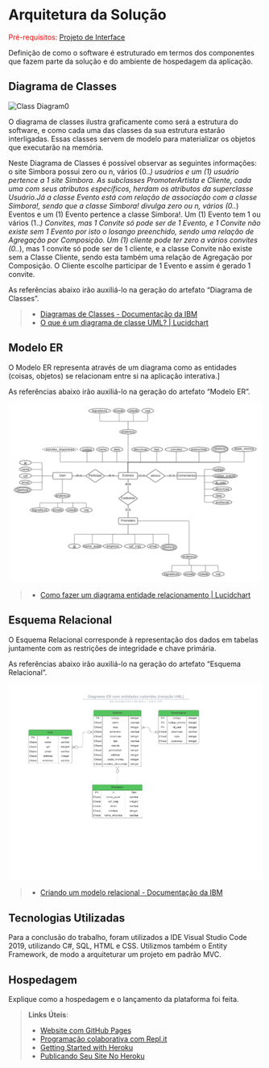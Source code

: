 # Arquitetura da Solução

<span style="color:red">Pré-requisitos: <a href="3-Projeto de Interface.md"> Projeto de Interface</a></span>

Definição de como o software é estruturado em termos dos componentes que fazem parte da solução e do ambiente de hospedagem da aplicação.

## Diagrama de Classes

![Class Diagram0](https://user-images.githubusercontent.com/91221827/161859264-c7aa24a6-477b-4b98-a9bc-7e7e9595cea3.png)

O diagrama de classes ilustra graficamente como será a estrutura do software, e como cada uma das classes da sua estrutura estarão interligadas. Essas classes servem de modelo para materializar os objetos que executarão na memória.

Neste Diagrama de Classes é possível observar as seguintes informações: o site Simbora possui zero ou n, vários (0..*) usuários e um (1) usuário pertence a 1 site Simbora. As subclasses PromoterArtista e Cliente, cada uma com seus atributos específicos, herdam os atributos da superclasse Usuário.Já a classe Evento está com relação de associação com a classe Simbora!, sendo que a classe Simbora! divulga zero ou n, vários (0..*) Eventos e um (1) Evento pertence a classe Simbora!. Um (1) Evento tem 1 ou vários (1..*) Convites, mas 1 Convite só pode ser de 1 Evento, e 1 Convite não existe sem 1 Evento por isto o losango preenchido, sendo uma relação de Agregação por Composição. Um (1) cliente pode ter zero a vários convites (0..*), mas 1 convite só pode ser de 1 cliente, e a classe Convite não existe sem a Classe Cliente, sendo esta também uma relação de Agregação por Composição. O Cliente escolhe participar de 1 Evento e assim é gerado 1 convite. 

As referências abaixo irão auxiliá-lo na geração do artefato “Diagrama de Classes”.

> - [Diagramas de Classes - Documentação da IBM](https://www.ibm.com/docs/pt-br/rational-soft-arch/9.6.1?topic=diagrams-class)
> - [O que é um diagrama de classe UML? | Lucidchart](https://www.lucidchart.com/pages/pt/o-que-e-diagrama-de-classe-uml)

## Modelo ER

O Modelo ER representa através de um diagrama como as entidades (coisas, objetos) se relacionam entre si na aplicação interativa.]

As referências abaixo irão auxiliá-lo na geração do artefato “Modelo ER”.

<img src="img\diagramaer.png">

> - [Como fazer um diagrama entidade relacionamento | Lucidchart](https://www.lucidchart.com/pages/pt/como-fazer-um-diagrama-entidade-relacionamento)

## Esquema Relacional

O Esquema Relacional corresponde à representação dos dados em tabelas juntamente com as restrições de integridade e chave primária.
 
As referências abaixo irão auxiliá-lo na geração do artefato “Esquema Relacional”.

<img src="img\sistemarelacional.png">

> - [Criando um modelo relacional - Documentação da IBM](https://www.ibm.com/docs/pt-br/cognos-analytics/10.2.2?topic=designer-creating-relational-model)

## Tecnologias Utilizadas

Para a conclusão do trabalho, foram utilizados a IDE Visual Studio Code 2019, utilizando C#, SQL, HTML e CSS. Utilizmos também o Entity Framework, de modo a arquiteturar um projeto em padrão MVC.

## Hospedagem

Explique como a hospedagem e o lançamento da plataforma foi feita.

> **Links Úteis**:
>
> - [Website com GitHub Pages](https://pages.github.com/)
> - [Programação colaborativa com Repl.it](https://repl.it/)
> - [Getting Started with Heroku](https://devcenter.heroku.com/start)
> - [Publicando Seu Site No Heroku](http://pythonclub.com.br/publicando-seu-hello-world-no-heroku.html)

